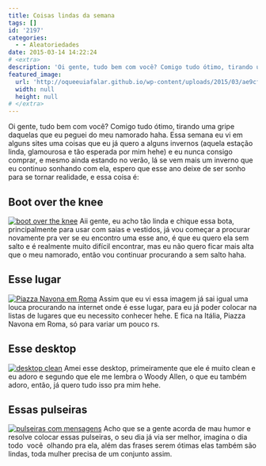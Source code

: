 ```yaml
---
title: Coisas lindas da semana
tags: []
id: '2197'
categories:
  - - Aleatoriedades
date: 2015-03-14 14:22:24
# <extra>
description: 'Oi gente, tudo bem com você? Comigo tudo ótimo, tirando uma gripe daquelas que eu peguei do meu namorado haha. Essa semana eu vi em alguns sites uma coisas que eu já quero a alguns invernos (aquela estação linda, glamourosa e tão esperada por mim hehe) e eu nunca consigo comprar, e mesmo ainda estando no verão, lá se vem mais um inverno que eu continuo sonhando com ela, espero que esse ano deixe de ser sonho para se tornar realidade, e essa coisa é: Boot over the knee Aii gente, eu acho tão linda e chique essa bota, principalmente para usar com saias e vestidos, já vou começar a procurar novamente pra ver se eu encontro uma esse ano, é que eu quero ela sem salto e é realmente muito difícil encontrar, mas eu não quero ficar mais alta &hellip;'
featured_image: 
  url: 'http://oqueeuiafalar.github.io/wp-content/uploads/2015/03/ae9cf68a4e6887405fd168559068ccc7-683x1024.jpg'
  width: null
  height: null
# </extra>
---
```


Oi gente, tudo bem com você? Comigo tudo ótimo, tirando uma gripe daquelas que eu peguei do meu namorado haha. Essa semana eu vi em alguns sites uma coisas que eu já quero a alguns invernos (aquela estação linda, glamourosa e tão esperada por mim hehe) e eu nunca consigo comprar, e mesmo ainda estando no verão, lá se vem mais um inverno que eu continuo sonhando com ela, espero que esse ano deixe de ser sonho para se tornar realidade, e essa coisa é:

## Boot over the knee

[![boot over the knee](/wp-content/uploads/2015/03/ae9cf68a4e6887405fd168559068ccc7-683x1024.jpg)](/wp-content/uploads/2015/03/ae9cf68a4e6887405fd168559068ccc7.jpg) Aii gente, eu acho tão linda e chique essa bota, principalmente para usar com saias e vestidos, já vou começar a procurar novamente pra ver se eu encontro uma esse ano, é que eu quero ela sem salto e é realmente muito difícil encontrar, mas eu não quero ficar mais alta que o meu namorado, então vou continuar procurando a sem salto haha.

## Esse lugar

[![Piazza Navona em Roma](/wp-content/uploads/2015/03/507b575e7adbcffa7f004fb9615ba9f5.jpg)](/wp-content/uploads/2015/03/507b575e7adbcffa7f004fb9615ba9f5.jpg) Assim que eu vi essa imagem já sai igual uma louca procurando na internet onde é esse lugar, para eu já poder colocar na listas de lugares que eu necessito conhecer hehe. E fica na Itália, Piazza Navona em Roma, só para variar um pouco rs.

## Esse desktop

[![desktop clean](/wp-content/uploads/2015/03/aa0bd88487a2e269f6d0a42193406a1e-683x1024.jpg)](/wp-content/uploads/2015/03/aa0bd88487a2e269f6d0a42193406a1e.jpg) Amei esse desktop, primeiramente que ele é muito clean e eu adoro e segundo que ele me lembra o Woody Allen, o que eu também adoro, então, já quero tudo isso pra mim hehe.

## Essas pulseiras

[![pulseiras com mensagens ](/wp-content/uploads/2015/03/64eda1fd61f6b19f1f31faba8c1cc5ae-617x1024.jpg)](/wp-content/uploads/2015/03/64eda1fd61f6b19f1f31faba8c1cc5ae.jpg) Acho que se a gente acorda de mau humor e resolve colocar essas pulseiras, o seu dia já via ser melhor, imagina o dia todo  você  olhando pra ela, além das frases serem ótimas elas também são lindas, toda mulher precisa de um conjunto assim.
